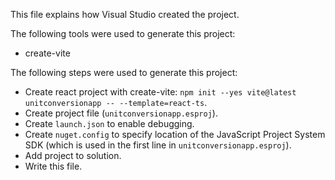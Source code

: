 This file explains how Visual Studio created the project.

The following tools were used to generate this project:
- create-vite

The following steps were used to generate this project:
- Create react project with create-vite: `npm init --yes vite@latest unitconversionapp -- --template=react-ts`.
- Create project file (`unitconversionapp.esproj`).
- Create `launch.json` to enable debugging.
- Create `nuget.config` to specify location of the JavaScript Project System SDK (which is used in the first line in `unitconversionapp.esproj`).
- Add project to solution.
- Write this file.
